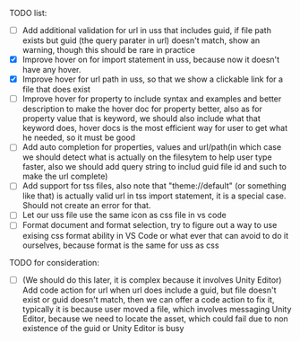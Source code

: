 TODO list:
- [ ] Add additional validation for url in uss that includes guid, if file path exists but guid (the query parater in url) doesn't match, show an warning, though this should be rare in practice
- [x] Improve hover on for import statement in uss, because now it doesn't have any hover.
- [x] Improve hover for url path in uss, so that we show a clickable link for a file that does exist
- [ ] Improve hover for property to include syntax and examples and better description to make the hover doc for property better, also as for property value that is keyword, we should also include what that keyword does, hover docs is the most efficient way for user to get what he needed, so it must be good
- [ ] Add auto completion for properties, values and url/path(in which case we should detect what is actually on the filesytem to help user type faster, also we should add query string to includ guid file id and such to make the url complete)
- [ ] Add support for tss files, also note that "theme://default" (or something like that) is actually valid url in tss import statement, it is a special case. Should not create an error for that.
- [ ] Let our uss file use the same icon as css file in vs code
- [ ] Format document and format selection, try to figure out a way to use exising css format ability in VS Code or what ever that can avoid to do it ourselves, because format is the same for uss as css

TODO for consideration:
- [ ] (We should do this later, it is complex because it involves Unity Editor) Add code action for url when url does include a guid, but file doesn't exist or guid doesn't match, then we can offer a code action to fix it, typically it is because user moved a file, which involves messaging Unity Editor, because we need to locate the asset, which could fail due to non existence of the guid or Unity Editor is busy